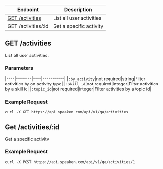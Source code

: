 |Endpoint|Description|
|--------|-----------|
|[GET /activities](#get-activities)| List all user activities|
|[GET /activities/:id](#get-activity)| Get a specific activity|

## GET /activities

List all user activities.

### Parameters
|----|--------|----|-----------|
|```:by_activity```|not required|string|Filter activities by an activity type|
|```:skill_id```|not required|integer|Filter activities by a skill id|
|```:topic_id```|not required|integer|Filter activities by a topic id|


### Example Request

```curl -X GET https://api.speaken.com/api/v1/qa/activities```


## Get /activities/:id

Get a specific activity

### Example Request

```curl -X POST https://api.speaken.com/api/v1/qa/activities/1```
